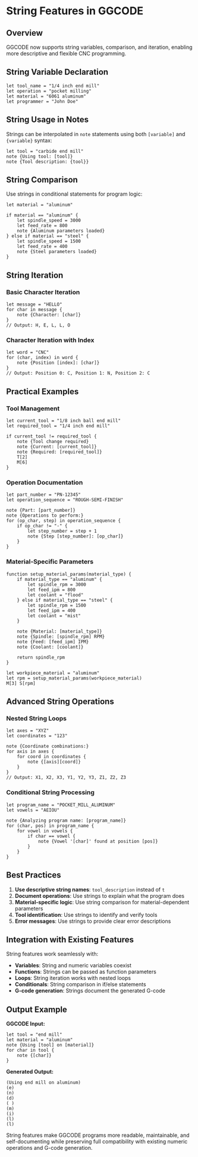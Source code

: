 # String Features in GGCODE

## Overview
GGCODE now supports string variables, comparison, and iteration, enabling more descriptive and flexible CNC programming.

## String Variable Declaration
```ggcode
let tool_name = "1/4 inch end mill"
let operation = "pocket milling"
let material = "6061 aluminum"
let programmer = "John Doe"
```

## String Usage in Notes
Strings can be interpolated in `note` statements using both `[variable]` and `{variable}` syntax:

```ggcode
let tool = "carbide end mill"
note {Using tool: [tool]}
note {Tool description: {tool}}
```

## String Comparison
Use strings in conditional statements for program logic:

```ggcode
let material = "aluminum"

if material == "aluminum" {
    let spindle_speed = 3000
    let feed_rate = 800
    note {Aluminum parameters loaded}
} else if material == "steel" {
    let spindle_speed = 1500
    let feed_rate = 400
    note {Steel parameters loaded}
}
```

## String Iteration

### Basic Character Iteration
```ggcode
let message = "HELLO"
for char in message {
    note {Character: [char]}
}
// Output: H, E, L, L, O
```

### Character Iteration with Index
```ggcode
let word = "CNC"
for (char, index) in word {
    note {Position [index]: [char]}
}
// Output: Position 0: C, Position 1: N, Position 2: C
```

## Practical Examples

### Tool Management
```ggcode
let current_tool = "1/8 inch ball end mill"
let required_tool = "1/4 inch end mill"

if current_tool != required_tool {
    note {Tool change required}
    note {Current: [current_tool]}
    note {Required: [required_tool]}
    T[2]
    M[6]
}
```

### Operation Documentation
```ggcode
let part_number = "PN-12345"
let operation_sequence = "ROUGH-SEMI-FINISH"

note {Part: [part_number]}
note {Operations to perform:}
for (op_char, step) in operation_sequence {
    if op_char != "-" {
        let step_number = step + 1
        note {Step [step_number]: [op_char]}
    }
}
```

### Material-Specific Parameters
```ggcode
function setup_material_params(material_type) {
    if material_type == "aluminum" {
        let spindle_rpm = 3000
        let feed_ipm = 800
        let coolant = "flood"
    } else if material_type == "steel" {
        let spindle_rpm = 1500
        let feed_ipm = 400
        let coolant = "mist"
    }
    
    note {Material: [material_type]}
    note {Spindle: [spindle_rpm] RPM}
    note {Feed: [feed_ipm] IPM}
    note {Coolant: [coolant]}
    
    return spindle_rpm
}

let workpiece_material = "aluminum"
let rpm = setup_material_params(workpiece_material)
M[3] S[rpm]
```

## Advanced String Operations

### Nested String Loops
```ggcode
let axes = "XYZ"
let coordinates = "123"

note {Coordinate combinations:}
for axis in axes {
    for coord in coordinates {
        note {[axis][coord]}
    }
}
// Output: X1, X2, X3, Y1, Y2, Y3, Z1, Z2, Z3
```

### Conditional String Processing
```ggcode
let program_name = "POCKET_MILL_ALUMINUM"
let vowels = "AEIOU"

note {Analyzing program name: [program_name]}
for (char, pos) in program_name {
    for vowel in vowels {
        if char == vowel {
            note {Vowel '[char]' found at position [pos]}
        }
    }
}
```

## Best Practices

1. **Use descriptive string names**: `tool_description` instead of `t`
2. **Document operations**: Use strings to explain what the program does
3. **Material-specific logic**: Use string comparison for material-dependent parameters
4. **Tool identification**: Use strings to identify and verify tools
5. **Error messages**: Use strings to provide clear error descriptions

## Integration with Existing Features

String features work seamlessly with:
- **Variables**: String and numeric variables coexist
- **Functions**: Strings can be passed as function parameters
- **Loops**: String iteration works with nested loops
- **Conditionals**: String comparison in if/else statements
- **G-code generation**: Strings document the generated G-code

## Output Example

**GGCODE Input:**
```ggcode
let tool = "end mill"
let material = "aluminum"
note {Using [tool] on [material]}
for char in tool {
    note {[char]}
}
```

**Generated Output:**
```gcode
(Using end mill on aluminum)
(e)
(n)
(d)
( )
(m)
(i)
(l)
(l)
```

String features make GGCODE programs more readable, maintainable, and self-documenting while preserving full compatibility with existing numeric operations and G-code generation.